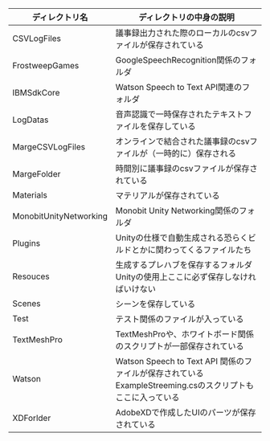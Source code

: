 | ディレクトリ名         | ディレクトリの中身の説明                                                                                      | 
| ---------------------- | ------------------------------------------------------------------------------------------------------------- | 
| CSVLogFiles            | 議事録出力された際のローカルのcsvファイルが保存されている                                                     | 
| FrostweepGames         | GoogleSpeechRecognition関係のフォルダ                                                                         | 
| IBMSdkCore             | Watson Speech to Text API関連のフォルダ                                                                       | 
| LogDatas               | 音声認識で一時保存されたテキストファイルを保存している                                                        | 
| MargeCSVLogFiles       | オンラインで結合された議事録のcsvファイルが（一時的に）保存される                                             | 
| MargeFolder            | 時間別に議事録のcsvファイルが保存されている                                                                   | 
| Materials              | マテリアルが保存されている                                                                                    | 
| MonobitUnityNetworking | Monobit Unity  Networking関係のフォルダ                                                                       | 
| Plugins                | Unityの仕様で自動生成される恐らくビルドとかに関わってくるファイルたち                                         | 
| Resouces               | 生成するプレハブを保存するフォルダ<br>Unityの使用上ここに必ず保存しなければいけない                           | 
| Scenes                 | シーンを保存している                                                                                          | 
| Test                   | テスト関係のファイルが入っている                                                                              | 
| TextMeshPro            | TextMeshProや、ホワイトボード関係のスクリプトが一部保存されている                                             | 
| Watson                 | Watson Speech to Text API 関係のファイルが保存されている<br>ExampleStreeming.csのスクリプトもここに入っている | 
| XDForlder              | AdobeXDで作成したUIのパーツが保存されている                                                                   | 
